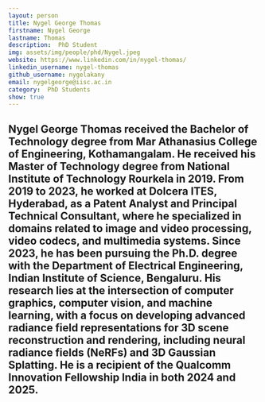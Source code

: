 ```yaml
---
layout: person
title: Nygel George Thomas
firstname: Nygel George
lastname: Thomas
description:  PhD Student
img: assets/img/people/phd/Nygel.jpeg
website: https://www.linkedin.com/in/nygel-thomas/
linkedin_username: nygel-thomas
github_username: nygelakany
email: nygelgeorge@iisc.ac.in
category:  PhD Students
show: true
---
```

Nygel George Thomas received the Bachelor of Technology degree from Mar Athanasius College of Engineering, Kothamangalam. He received his Master of Technology degree from National Institute of Technology Rourkela in 2019. From 2019 to 2023, he worked at Dolcera ITES, Hyderabad, as a Patent Analyst and Principal Technical Consultant, where he specialized in domains related to image and video processing, video codecs, and multimedia systems. Since 2023, he has been pursuing the Ph.D. degree with the Department of Electrical Engineering, Indian Institute of Science, Bengaluru. His research lies at the intersection of computer graphics, computer vision, and machine learning, with a focus on developing advanced radiance field representations for 3D scene reconstruction and rendering, including neural radiance fields (NeRFs) and 3D Gaussian Splatting.
He is a recipient of the Qualcomm Innovation Fellowship India in both 2024 and 2025.
---
